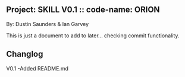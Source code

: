 Project: SKILL V0.1 :: code-name: ORION
-----
By: Dustin Saunders & Ian Garvey


This is just a document to add to later... checking commit functionality.

Changlog
-----
V0.1
	-Added README.md
